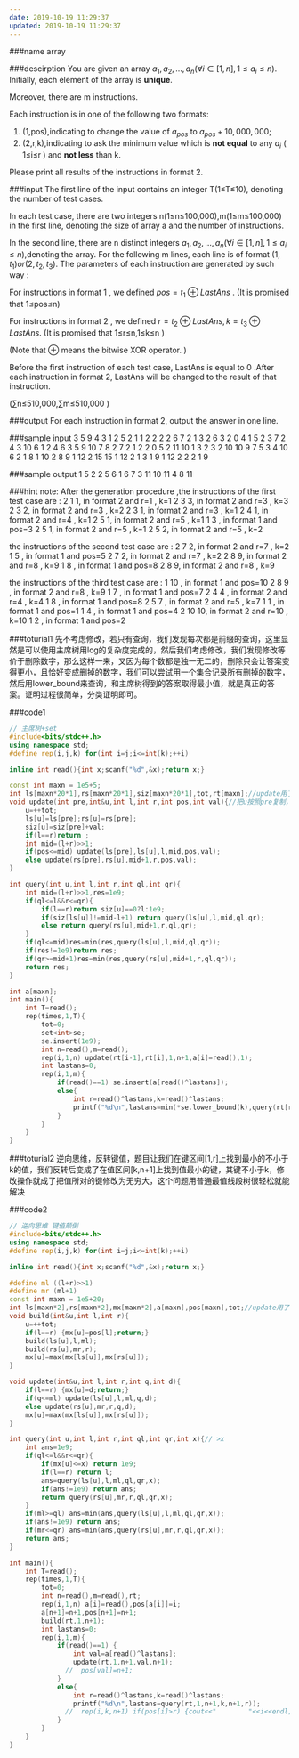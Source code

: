 ```yaml
---
date: 2019-10-19 11:29:37
updated: 2019-10-19 11:29:37
---
```


###name
array

###descirption
You are given an array $a_1,a_2,...,a_n(∀i∈[1,n],1≤a_i≤n)$. Initially, each element of the array is **unique**.

Moreover, there are m instructions.

Each instruction is in one of the following two formats:

1. (1,pos),indicating to change the value of $a_{pos}$ to $a_{pos}+10,000,000$;
2. (2,r,k),indicating to ask the minimum value which is **not equal** to any $a_i$ ( 1≤i≤r ) and **not less** than k.

Please print all results of the instructions in format 2.
<!---more-->

###input
The first line of the input contains an integer T(1≤T≤10), denoting the number of test cases.

In each test case, there are two integers n(1≤n≤100,000),m(1≤m≤100,000) in the first line, denoting the size of array a and the number of instructions.

In the second line, there are n distinct integers $a_1,a_2,...,a_n (∀i∈[1,n],1≤a_i≤n)$,denoting the array.
For the following m lines, each line is of format $(1,t_1) or (2,t_2,t_3)$.
The parameters of each instruction are generated by such way :

For instructions in format 1 , we defined $pos=t_1⊕LastAns$ . (It is promised that 1≤pos≤n)

For instructions in format 2 , we defined $r=t_2⊕LastAns,k=t_3⊕LastAns$. (It is promised that 1≤r≤n,1≤k≤n )

(Note that ⊕ means the bitwise XOR operator. )

Before the first instruction of each test case, LastAns is equal to 0 .After each instruction in format 2, LastAns will be changed to the result of that instruction.

(∑n≤510,000,∑m≤510,000 )

###output
For each instruction in format 2, output the answer in one line.

###sample input
3
5 9
4 3 1 2 5 
2 1 1
2 2 2
2 6 7
2 1 3
2 6 3
2 0 4
1 5
2 3 7
2 4 3
10 6
1 2 4 6 3 5 9 10 7 8 
2 7 2
1 2
2 0 5
2 11 10
1 3
2 3 2
10 10
9 7 5 3 4 10 6 2 1 8 
1 10
2 8 9
1 12
2 15 15
1 12
2 1 3
1 9
1 12
2 2 2
1 9


###sample output
1
5
2
2
5
6
1
6
7
3
11
10
11
4
8
11

###hint
note:
After the generation procedure ,the instructions of the first test case are :
2 1 1, in format 2 and r=1 , k=1
2 3 3, in format 2 and r=3 , k=3
2 3 2, in format 2 and r=3 , k=2
2 3 1, in format 2 and r=3 , k=1
2 4 1, in format 2 and r=4 , k=1
2 5 1, in format 2 and r=5 , k=1
1 3  , in format 1 and pos=3
2 5 1, in format 2 and r=5 , k=1
2 5 2, in format 2 and r=5 , k=2

the instructions of the second test case are :
2 7 2, in format 2 and r=7 , k=2
1 5  , in format 1 and pos=5
2 7 2, in format 2 and r=7 , k=2
2 8 9, in format 2 and r=8 , k=9
1 8  , in format 1 and pos=8
2 8 9, in format 2 and r=8 , k=9

the instructions of the third test case are :
1 10   , in format 1 and pos=10
2 8 9  , in format 2 and r=8 , k=9
1 7    , in format 1 and pos=7
2 4 4  , in format 2 and r=4 , k=4
1 8    , in format 1 and pos=8
2 5 7  , in format 2 and r=5 , k=7
1 1    , in format 1 and pos=1
1 4    , in format 1 and pos=4
2 10 10, in format 2 and r=10 , k=10
1 2    , in format 1 and pos=2

###toturial1
先不考虑修改，若只有查询，我们发现每次都是前缀的查询，这里显然是可以使用主席树用log的复杂度完成的，然后我们考虑修改，我们发现修改等价于删除数字，那么这样一来，又因为每个数都是独一无二的，删除只会让答案变得更小，且恰好变成删掉的数字，我们可以尝试用一个集合记录所有删掉的数字，然后用lower_bound来查询，和主席树得到的答案取得最小值，就是真正的答案。证明过程很简单，分类证明即可。

###code1
```cpp
// 主席树+set
#include<bits/stdc++.h>
using namespace std;
#define rep(i,j,k) for(int i=j;i<=int(k);++i)

inline int read(){int x;scanf("%d",&x);return x;}

const int maxn = 1e5+5;
int ls[maxn*20*1],rs[maxn*20*1],siz[maxn*20*1],tot,rt[maxn];//update用了几次，就要乘以多少
void update(int pre,int&u,int l,int r,int pos,int val){//把u按照pre复制，然后更新pos
    u=++tot;
    ls[u]=ls[pre];rs[u]=rs[pre];
    siz[u]=siz[pre]+val;
    if(l==r)return ;
    int mid=(l+r)>>1;
    if(pos<=mid) update(ls[pre],ls[u],l,mid,pos,val);
    else update(rs[pre],rs[u],mid+1,r,pos,val);
}

int query(int u,int l,int r,int ql,int qr){
    int mid=(l+r)>>1,res=1e9;
    if(ql<=l&&r<=qr){
        if(l==r)return siz[u]==0?l:1e9;
        if(siz[ls[u]]!=mid-l+1) return query(ls[u],l,mid,ql,qr);
        else return query(rs[u],mid+1,r,ql,qr);
    }
    if(ql<=mid)res=min(res,query(ls[u],l,mid,ql,qr));
    if(res!=1e9)return res;
    if(qr>=mid+1)res=min(res,query(rs[u],mid+1,r,ql,qr));
    return res;
}

int a[maxn];
int main(){
    int T=read();
    rep(times,1,T){
        tot=0;
        set<int>se;
        se.insert(1e9);
        int n=read(),m=read();
        rep(i,1,n) update(rt[i-1],rt[i],1,n+1,a[i]=read(),1);
        int lastans=0;
        rep(i,1,m){
            if(read()==1) se.insert(a[read()^lastans]);
            else{
                int r=read()^lastans,k=read()^lastans;
                printf("%d\n",lastans=min(*se.lower_bound(k),query(rt[r],1,n+1,k,n+1)));
            }
        }
    }
}
```

###toturial2
逆向思维，反转键值，题目让我们在键区间[1,r]上找到最小的不小于k的值，我们反转后变成了在值区间[k,n+1]上找到值最小的键，其键不小于k，修改操作就成了把值所对的键修改为无穷大，这个问题用普通最值线段树很轻松就能解决

###code2
```cpp
// 逆向思维 键值颠倒
#include<bits/stdc++.h>
using namespace std;
#define rep(i,j,k) for(int i=j;i<=int(k);++i)

inline int read(){int x;scanf("%d",&x);return x;}

#define ml ((l+r)>>1)
#define mr (ml+1)
const int maxn = 1e5+20;
int ls[maxn*2],rs[maxn*2],mx[maxn*2],a[maxn],pos[maxn],tot;//update用了几次，就要乘以多少
void build(int&u,int l,int r){
    u=++tot;
    if(l==r) {mx[u]=pos[l];return;}
    build(ls[u],l,ml);
    build(rs[u],mr,r);
    mx[u]=max(mx[ls[u]],mx[rs[u]]);
}

void update(int&u,int l,int r,int q,int d){
    if(l==r) {mx[u]=d;return;}
    if(q<=ml) update(ls[u],l,ml,q,d);
    else update(rs[u],mr,r,q,d);
    mx[u]=max(mx[ls[u]],mx[rs[u]]);
}

int query(int u,int l,int r,int ql,int qr,int x){// >x
    int ans=1e9;
    if(ql<=l&&r<=qr){
        if(mx[u]<=x) return 1e9;
        if(l==r) return l;
        ans=query(ls[u],l,ml,ql,qr,x);
        if(ans!=1e9) return ans;
        return query(rs[u],mr,r,ql,qr,x);
    }
    if(ml>=ql) ans=min(ans,query(ls[u],l,ml,ql,qr,x));
    if(ans!=1e9) return ans;
    if(mr<=qr) ans=min(ans,query(rs[u],mr,r,ql,qr,x));
    return ans;
}

int main(){
    int T=read();
    rep(times,1,T){
        tot=0;
        int n=read(),m=read(),rt;
        rep(i,1,n) a[i]=read(),pos[a[i]]=i;
        a[n+1]=n+1,pos[n+1]=n+1;
        build(rt,1,n+1);
        int lastans=0;
        rep(i,1,m){
            if(read()==1) {
                int val=a[read()^lastans];
                update(rt,1,n+1,val,n+1);
              //  pos[val]=n+1;
            }
            else{
                int r=read()^lastans,k=read()^lastans;
                printf("%d\n",lastans=query(rt,1,n+1,k,n+1,r));
              //  rep(i,k,n+1) if(pos[i]>r) {cout<<"        "<<i<<endl;lastans=i;break;}
            }
        }
    }
}
```